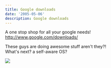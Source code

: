 ```yaml
---
title: Google downloads
date: '2005-05-06'
description: Google downloads
---
```


A one stop shop for all your google needs!  
http://www.google.com/downloads/

These guys are doing awesome stuff aren't they?!  
What's next? a self-aware OS?

![](/images/7854873-111534111830947992?l=shvelmur.blogspot.com)